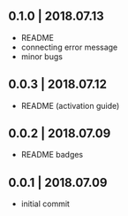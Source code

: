 ## 0.1.0 | 2018.07.13

- README
- connecting error message
- minor bugs

## 0.0.3 | 2018.07.12

- README (activation guide)

## 0.0.2 | 2018.07.09

- README badges

## 0.0.1 | 2018.07.09

- initial commit
